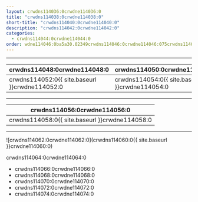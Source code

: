 ```yaml
---
layout: crwdns114036:0crwdne114036:0
title: "crwdns114038:0crwdne114038:0"
short-title: "crwdns114040:0crwdne114040:0"
description: "crwdns114042:0crwdne114042:0"
categories:
  - crwdns114044:0crwdne114044:0
order: wdne114046:0ba5a30.02349crwdns114046:0crwdne114046:075crwdns114046:0crwdne114046:0
---
```

<hr />

| crwdns114048:0crwdne114048:0                   | crwdns114050:0crwdne114050:0                   |
| ---------------------------------------------- | ---------------------------------------------- |
| crwdns114052:0{{ site.baseurl }}crwdne114052:0 | crwdns114054:0{{ site.baseurl }}crwdne114054:0 |

<hr />

| crwdns114056:0crwdne114056:0                   |
| ---------------------------------------------- |
| crwdns114058:0{{ site.baseurl }}crwdne114058:0 |

<hr />

![crwdns114062:0crwdne114062:0](crwdns114060:0{{ site.baseurl }}crwdne114060:0)

crwdns114064:0crwdne114064:0

- crwdns114066:0crwdne114066:0
- crwdns114068:0crwdne114068:0
- crwdns114070:0crwdne114070:0
- crwdns114072:0crwdne114072:0
- crwdns114074:0crwdne114074:0